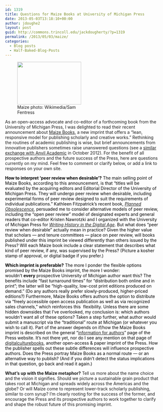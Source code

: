 ```yaml
---
id: 1319
title: Questions for Maize Books at University of Michigan Press
date: 2013-05-03T13:18:10+00:00
author: jdoughe2
layout: post
guid: http://commons.trincoll.edu/jackdougherty/?p=1319
permalink: /2013/05/03/maize/
categories:
  - Blog posts
  - Half-Baked-Blog-Posts
---
```

<figure id="attachment_1321" style="width: 210px" class="wp-caption alignright"><a href="http://en.wikipedia.org/wiki/File:Corncobs.jpg" target="_blank"><img class=" wp-image-1321 " src="http://commons.trincoll.edu/jackdougherty/files/2013/05/MaizeWikiSamFentress-300x200.jpg" alt="" width="210" height="140" srcset="http://localhost/wordpress/wp-content/uploads/2013/05/MaizeWikiSamFentress-300x200.jpg 300w, http://localhost/wordpress/wp-content/uploads/2013/05/MaizeWikiSamFentress-768x513.jpg 768w, http://localhost/wordpress/wp-content/uploads/2013/05/MaizeWikiSamFentress.jpg 800w" sizes="(max-width: 210px) 100vw, 210px" /></a><figcaption class="wp-caption-text">Maize photo: Wikimedia/Sam Fentress</figcaption></figure> 

As an open-access advocate and co-editor of a forthcoming book from the University of Michigan Press, I was delighted to read their recent announcement about <a href="http://blog.press.umich.edu/2013/05/announcing-maize-books/" target="_blank">Maize Books</a>, a new imprint that offers a &#8220;lean, responsive model for publishing scholarly and creative works.&#8221; Rethinking the routines of academic publishing is wise, but brief announcements from innovative publishers sometimes raise unanswered questions (see a <a href="http://commons.trincoll.edu/jackdougherty/2012/10/05/anvil/" target="_blank">similar exchange with Anvil Academic</a> in October 2012). For the benefit of all prospective authors and the future success of the Press, here are questions currently on my mind. Feel free to comment or clarify below, or add a link to responses on your own site.

<span style="color: #000000"><strong>How to interpret &#8216;peer review when desirable&#8217;?</strong> The main selling point of Maize Books, according to this announcement, is that &#8220;titles will be evaluated by the acquiring editors and Editorial Director of the University of Michigan Press. They will undergo peer review when desirable, including experimental forms of peer review designed to suit the requirements of individual publications.&#8221; Kathleen Fitzpatrick&#8217;s recent book, <em><a href="http://mediacommons.futureofthebook.org/mcpress/plannedobsolescence/" target="_blank">Planned Obsolescence</a>, </em>persuaded me to consider alternative models of peer review, including the &#8220;open peer review&#8221; model of designated experts and general readers that co-editor Kristen Nawrotzki and I organized with the University of Michigan Press for <em><a href="http://writinghistory.trincoll.edu" target="_blank">Writing History in the Digital Age</a></em>. But what does &#8220;peer review when desirable&#8221; actually mean in practice? Given the higher value that scholars &#8212; and tenure committees &#8212; place on peer review, will books published under this imprint be viewed differently than others issued by the Press? Will each Maize book include a clear statement that describes what kind of peer review, if any, was supervised by the Press? (Picture a kosher stamp of approval, or digital badge if you prefer.) </span>

<span style="color: #000000"><strong>Which imprint is preferable?</strong> The more I ponder the flexible options promised by the Maize Books imprint, the more I wonder: wouldn&#8217;t <strong>every</strong> prospective University of Michigan author want this? The benefits include &#8220;fast turnaround times&#8221; for &#8220;distribution both online and in print&#8221;; the latter will be &#8220;high-quality, low-cost print editions produced on demand.&#8221; (Do any authors really prefer slowly-produced, higher-priced editions?) Furthermore, Maize Books offers authors the option to distribute via &#8220;freely accessible open access publication as well as via recognized sales channels,&#8221; which reinforces this  flexibility. Unless there are some hidden downsides that I&#8217;ve overlooked, my conclusion is: which authors wouldn&#8217;t want all of these options? Taken a step further, what author would submit a manuscript via the &#8220;traditional&#8221; route at Michigan (or whatever you wish to call it). Part of the answer depends on if/how the Maize Books imprint is described on the general &#8220;<a href="http://www.press.umich.edu/authors" target="_blank">information for authors</a>&#8221; page of the Press website. It&#8217;s not there yet, nor do I see any mention on that page of <a href="http://digitalculture.org" target="_blank">digitalculturebooks</a>, another open-access & paper imprint of the Press. How the publisher spells out these subtle differences will influence prospective authors. Does the Press portray Maize Books as a normal route &#8212; or an alternative way to publish? (And if you didn&#8217;t detect the status implications in that question, go back and read it again.)</span>

**What&#8217;s up with the Maize metaphor?** Tell us more about the name choice and the vision it signifies. Should we picture a sustainable grain product that takes root at Michigan and spreads widely across the Americas and the globe? Or will Maize come to represent lower-track scholarly publishing, similar to corn syrup? I&#8217;m clearly rooting for the success of the former, and encourage the Press and its prospective authors to work together to clarify and shape the robust future of this promising imprint.